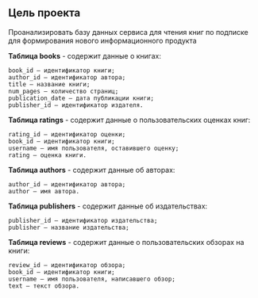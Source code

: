 ## Цель проекта

Проанализировать базу данных сервиса для чтения книг по подписке для формирования нового информационного продукта


**Таблица books** - содержит данные о книгах:

    book_id — идентификатор книги;
    author_id — идентификатор автора;
    title — название книги;
    num_pages — количество страниц;
    publication_date — дата публикации книги;
    publisher_id — идентификатор издателя.

**Таблица ratings** - содержит данные о пользовательских оценках книг:

    rating_id — идентификатор оценки;
    book_id — идентификатор книги;
    username — имя пользователя, оставившего оценку;
    rating — оценка книги.

**Таблица authors** - содержит данные об авторах:

    author_id — идентификатор автора;
    author — имя автора.

**Таблица publishers** - содержит данные об издательствах:

    publisher_id — идентификатор издательства;
    publisher — название издательства;

**Таблица reviews** - содержит данные о пользовательских обзорах на книги:

    review_id — идентификатор обзора;
    book_id — идентификатор книги;
    username — имя пользователя, написавшего обзор;
    text — текст обзора.

